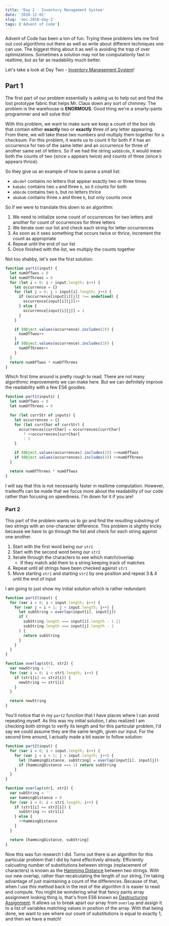 ```yaml
---
title: 'Day 2 - Inventory Management System'
date: '2018-12-02'
slug: 'aoc-2018-day-2'
tags: ['Advent of Code']
---
```


Advent of Code has been a ton of fun. Trying these problems lets me find out cool
algorithms out there as well as write about different techniques one can use.
The biggest thing about it as well is avoiding the trap of over optimizations.
Sometimes a solution may not be computationly fast in realtime, but as far as
readability much better.

Let's take a look at Day Two - [Inventory Management System][1]!

## Part 1

The first part of our problem essentially is asking us to help
out and find the lost prototype fabric that helps Mr. Claus down
any sort of chimney. The problem is the warehouse is **ENORMOUS**.
Good thing we're a smarty-pants programmer and will solve this!

With this problem, we want to make sure we keep a count of the box ids that contain
either **exactly** two or **exactly** three of any letter appearing.
From there, we will take these two numbers and multiply them together for a checksum.
For this problem, it wants us to count it for both if it has an occurrence for two
of the same letter and an occurrence for three of another same set of letters.
So if we had the string `aabbbcde`, it would mean both the counts of two (since
`a` appears twice) and counts of three (since `b` appears thrice).

So they give us an example of how to parse a small list:

- `abcdef` contains no letters that appear exactly two or three times
- `bababc` contains two `a` and three `b`, so it counts for both
- `abbcde` contains two `b`, but no letters thrice
- `ababab` contains three `a` and three `b`, but only counts once

So if we were to translate this down to an algorithm:

1. We need to initialize some count of occurrences for two
   letters and another for count of occurrences for three letters
2. We iterate over our list and check each string for letter occurrences
3. As soon as it sees something that occurs twice or thrice, increment the count as appropriate
4. Repeat until the end of our list
5. Once finished with the list, we multiply the counts together

Not too shabby, let's see the first solution:

```js
function part1(input) {
  let numOfTwos = 0
  let numOfThrees = 0
  for (let i = 0; i < input.length; i++) {
    let occurrence = {}
    for (let j = 0; j < input[i].length; j++) {
      if (occurrence[input[i][j]] !== undefined) {
        occurrence[input[i][j]]++
      } else {
        occurrence[input[i][j]] = 1
      }
    }

    if (Object.values(occurrence).includes(2)) {
      numOfTwos++
    }
    if (Object.values(occurrence).includes(3)) {
      numOfThrees++
    }
  }
  return numOfTwos * numOfThrees
}
```

Which first time around is pretty rough to read. There are not
many algorithmic improvements we can make here. But we can
definitely improve the readability with a few ES6 goodies.

```js
function part1(inputs) {
  let numOfTwos = 0
  let numOfThrees = 0

  for (let currStr of inputs) {
    let occurrences = {}
    for (let currChar of currStr) {
      occurrences[currChar] = occurrences[currChar]
        ? ++occurrences[currChar]
        : 1
    }

    if (Object.values(occurrences).includes(2)) ++numOfTwos
    if (Object.values(occurrences).includes(3)) ++numOfThrees
  }

  return numOfThrees * numOfTwos
}
```

I will say that this is not necessarily faster in realtime computation. However,
tradeoffs can be made that we focus more about the readability of our code rather
than focusing on speediness. I'm down for it if you are!

### Part 2

This part of the problem wants us to go and find the resulting substring
of two strings with an one-character difference. This problem is slightly tricky
because we have to go through the list and check for each string against one another.

1. Start with the first word being our `str1`
2. Start with the second word being our `str2`
3. Iterate through the characters to see which match/overlap
   - If they match add them to a string keeping track of matches
4. Repeat until all strings have been checked against `str1`
5. Move starting `str1` and starting `str2` by one position and repeat 3 & 4 until the end of input

I am going to just show my initial solution which is rather redundant:

```js
function part2(input) {
  for (var i = 0; i < input.length; i++) {
    for (var j = i + 1; j < input.length; j++) {
      let subString = overlap(input[i], input[j])
      if (
        subString.length === input[i].length - 1 ||
        subString.length === input[j].length - 1
      ) {
        return subString
      }
    }
  }
}

function overlap(str1, str2) {
  var newString = ''
  for (var i = 0; i < str1.length; i++) {
    if (str1[i] == str2[i]) {
      newString += str1[i]
    }
  }

  return newString
}
```

You'll notice that in my `part2` function that I have places where I can avoid
repeating myself. As this was my initial solution, I also realized I am checking
both strings to verify its length and for this particular problem, I'd say we could
assume they are the same length, given our input. For the second time around,
I actually made a bit easier to follow solution:

```js
function part2(input) {
  for (var i = 0; i < input.length; i++) {
    for (var j = i + 1; j < input.length; j++) {
      let [hammingDistance, subString] = overlap(input[i], input[j])
      if (hammingDistance === 1) return subString
    }
  }
}

function overlap(str1, str2) {
  var subString = ''
  var hammingDistance = 0
  for (var i = 0; i < str1.length; i++) {
    if (str1[i] == str2[i]) {
      subString += str1[i]
    } else {
      ++hammingDistance
    }
  }

  return [hammingDistance, subString]
}
```

Now this was fun research I did. Turns out there is an algorithm for this particular
problem that I did by hand effectively already. Efficiently calcuating number of
substitutions between strings (replacement of characters) is known as the [Hamming Distance][2]
between two strings. With our new overlap, rather than recalculating the length of our string,
I'm taking advantage of just maintaining a count of the differences. Because of that,
when I use this method back in the rest of the algorithm it is easier to
read and compute. You might be wondering what that fancy pants array assignment
looking thing is, that's from ES6 known as [Destructuring Assignment][3]. It allows us
to break apart our array from `overlap` and assign it to a list of variables matching
values in position of the array. With that being done, we want to see where our count
of substitutions is equal to exactly 1, and then we have a match!

[1]: https://adventofcode.com/2018/day/2
[2]: https://en.wikipedia.org/wiki/Hamming_distance
[3]: https://developer.mozilla.org/en-US/docs/Web/JavaScript/Reference/Operators/Destructuring_assignment
